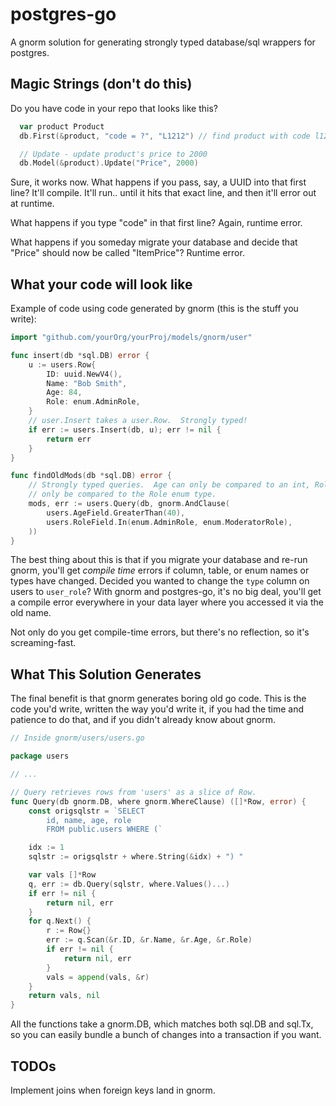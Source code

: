 # postgres-go

A gnorm solution for generating strongly typed database/sql wrappers for
postgres.


## Magic Strings (don't do this)

Do you have code in your repo that looks like this?

```go
  var product Product
  db.First(&product, "code = ?", "L1212") // find product with code l1212

  // Update - update product's price to 2000
  db.Model(&product).Update("Price", 2000)
```

Sure, it works now. What happens if you pass, say, a UUID into that first line?  It'll compile.
It'll run.. until it hits that exact line, and then it'll error out at runtime.

What happens if you type "code" in that first line?  Again, runtime error.

What happens if you someday migrate your database and decide that "Price" should now be called
"ItemPrice"?  Runtime error.

## What your code will look like

Example of code using code generated by gnorm (this is the stuff you write):

```go
import "github.com/yourOrg/yourProj/models/gnorm/user"

func insert(db *sql.DB) error {
    u := users.Row{
        ID: uuid.NewV4(),
        Name: "Bob Smith",
        Age: 84,
        Role: enum.AdminRole,
    }
    // user.Insert takes a user.Row.  Strongly typed!
    if err := users.Insert(db, u); err != nil {
        return err
    }
}

func findOldMods(db *sql.DB) error {
    // Strongly typed queries.  Age can only be compared to an int, Role can 
    // only be compared to the Role enum type.
    mods, err := users.Query(db, gnorm.AndClause( 
        users.AgeField.GreaterThan(40),
        users.RoleField.In(enum.AdminRole, enum.ModeratorRole),
    ))
}
```

The best thing about this is that if you migrate your database and re-run gnorm, you'll get *compile
time* errors if column, table, or enum names or types have changed.  Decided you wanted to change
the `type` column on users to `user_role`?  With gnorm and postgres-go, it's no big deal, you'll get
a compile error everywhere in your data layer where you accessed it via the old name.

Not only do you get compile-time errors, but there's no reflection, so it's screaming-fast.

## What This Solution Generates

The final benefit is that gnorm generates boring old go code. This is the code you'd write, written
the way you'd write it, if you had the time and patience to do that, and if you didn't already
know about gnorm.

```go
// Inside gnorm/users/users.go

package users

// ...

// Query retrieves rows from 'users' as a slice of Row.
func Query(db gnorm.DB, where gnorm.WhereClause) ([]*Row, error) {
	const origsqlstr = `SELECT 
		id, name, age, role
		FROM public.users WHERE (`

	idx := 1
	sqlstr := origsqlstr + where.String(&idx) + ") "

	var vals []*Row
	q, err := db.Query(sqlstr, where.Values()...)
	if err != nil {
		return nil, err
	}
	for q.Next() {
		r := Row{}
		err := q.Scan(&r.ID, &r.Name, &r.Age, &r.Role)
		if err != nil {
			return nil, err
		}
		vals = append(vals, &r)
	}
	return vals, nil
}
```

All the functions take a gnorm.DB, which matches both sql.DB and sql.Tx, so you can easily bundle a
bunch of changes into a transaction if you want.

## TODOs

Implement joins when foreign keys land in gnorm.